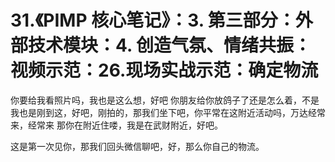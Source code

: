 # 31.《PIMP 核心笔记》：3. 第三部分：外部技术模块：4. 创造气氛、情绪共振：视频示范：26.现场实战示范：确定物流

你要给我看照片吗，我也是这么想，好吧 你朋友给你放鸽子了还是怎么着，不是 我也是刚到这，好吧，刚拍的，那我们坐下吧，你平常在这附近活动吗，万达经常来，经常来 那你在附近住喽，我是在武财附近，好吧。

这是第一次见你，那我们回头微信聊吧，好，那么你自己的物流。